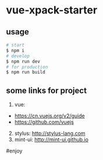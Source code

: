 # vue-xpack-starter

## usage

```bash
# start
$ npm i
# develop
$ npm run dev
# for production
$ npm run build
```

## some links for project
1. vue:
  * https://cn.vuejs.org/v2/guide
  * https://github.com/vuejs
2. stylus: http://stylus-lang.com
3. mint-ui: http://mint-ui.github.io

#enjoy


